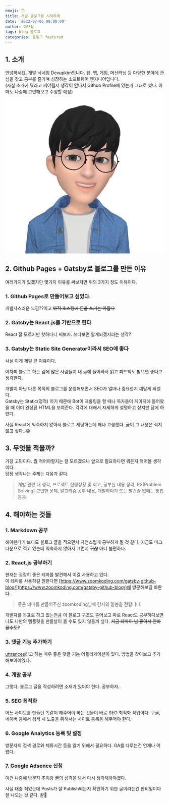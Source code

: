 ```yaml
---
emoji: 🖐
title: 개발 블로그를 시작하며
date: '2022-07-06 08:00:00'
author: 데브업
tags: blog 블로그
categories: 블로그 featured
---
```


## 1. 소개

안녕하세요. 개발 닉네임 Devupkim입니다. 웹, 앱, 게임, 머신러닝 등 다양한 분야에 관심을 갖고 공부를 즐기며 성장하는 소프트웨어 엔지니어입니다.  
(사실 소개에 뭐라고 써야될지 생각이 안나서 Github Profile에 있는거 그대로 썼다. 아마도 나중에 고민해보고 수정할 예정)  
![Profile 사진](./profile.png)

## 2. Github Pages + Gatsby로 블로그를 만든 이유

여러가지가 있겠지만 몇가지 이유를 써보자면 위의 3가지 정도 이유이다.

### 1. Github Pages로 만들어보고 싶었다.

개발자스러운 느낌??이고 ~~아직 호스팅에 돈을 쓰기는 아깝다~~

### 2. Gatsby는 React.js를 기반으로 한다

React 잘 모르지만 핫하다니 써보자. 쓰다보면 알게되겠지라는 생각?

### 3. Gatsby는 Static Site Generator이라서 SEO에 좋다

사실 이게 제일 큰 이유이다.

어차피 블로그 하는 김에 많은 사람들이 내 글에 들어와서 읽고 피드백도 받으면 좋다고 생각한다.

개발이 아닌 다른 목적의 블로그를 운영해보면서 SEO가 얼마나 중요한지 깨닫게 되었다.  
Gatsby는 Static(정적) 이기 때문에 Bot이 크롤링을 할 때나 독자들이 페이지에 들어왔을 때 이미 완성된 HTML을 보여준다. 각각에 대해서 자세하게 설명하고 싶지만 담에 하련다.

사실 React에 익숙하지 않아서 블로그 세팅하는데 꽤나 고생했다. 굳이 그 내용은 적지 않고 싶다..😂

## 3. 무엇을 적을까?

가장 고민이다. 뭘 적어야할지는 잘 모르겠으나 앞으로 필요하다면 뭐든지 적어볼 생각이다.  
당장 생각나는 주제는 다음과 같다.

> 개발 관련 내 생각, 프로젝트 진행상황 및 회고, 공부한 내용 정리, PS(Problem Solving) 고민한 문제, 알고리즘 공부 내용, 개발하다가 뜨는 빨간줄 없애는 방법 등등

## 4. 해야하는 것들

### 1. Markdown 공부

해야한다기 보다도 블로그 글을 적으면서 자연스럽게 공부하게 될 것 같다. 지금도 마크다운으로 적고 있는데 익숙하지 않아서 그런지 ~~귀찮~~ 아니 불편하다.

### 2. React.js 공부하기

현재는 굉장히 좋은 테마를 발견해서 이걸 사용하고 있다.  
이 테마를 사용하길 원한다면 [https://www.zoomkoding.com/gatsby-github-blog/](https://www.zoomkoding.com/gatsby-github-blog/)에 방문해보길 바란다.

> 좋은 테마를 만들어주신 zoomkoding님께 감사의 말씀을 전합니다.

개발자를 목표로 하고 있는만큼 이 블로그 구조도 뜯어보고 따로 React도 공부하다보면 나도 나만의 템플릿을 만들날이 올 수도 있지 않을까 싶다. ~~지금 테마이 넘 좋아서 안바꿀수도?~~

### 3. 댓글 기능 추가하기

[uttrances](https://utteranc.es/)라고 하는 매우 좋은 댓글 기능 어플리케이션이 있다. 방법을 찾아보고 추가해보아야겠다.

### 4. 개발 공부

그렇다. 블로그 글을 작성하려면 소재가 있어야 한다. 공부하자..

### 5. SEO 최적화

어느 사이트를 만들던 똑같이 해주어야 하는 것들이 바로 SEO 최적화 작업이다. 구글, 네이버 등에서 검색 시 노출을 위해서는 사이트 등록을 해주어야 한다.

### 6. Google Analytics 등록 및 설정

방문자의 검색 경로와 체류시간 등을 알기 위해서 필요하다. GA를 다루는건 언제나 어렵다.

### 7. Google Adsence 신청

이건 나중에 방문자 추이랑 글의 성격을 봐서 다시 생각해봐야겠다.

사실 대충 적었는데 Posts가 잘 Publish되는지 확인하기 위한 글이라는건 안비밀이다  
잘 나오는 것 같다. 끝🤗

```toc

```
